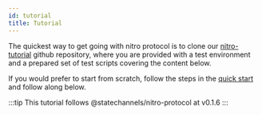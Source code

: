 ```yaml
---
id: tutorial
title: Tutorial
---
```


The quickest way to get going with nitro protocol is to clone our [nitro-tutorial](https://github.com/statechannels/nitro-tutorial) github repository, where you are provided with a test environment and a prepared set of test scripts covering the content below.

If you would prefer to start from scratch, follow the steps in the [quick start](/protocol-docs/quick-start) and follow along below.

:::tip
This tutorial follows @statechannels/nitro-protocol at v0.1.6
:::
